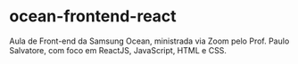 # ocean-frontend-react
Aula de Front-end da Samsung Ocean, ministrada via Zoom pelo Prof. Paulo Salvatore, com foco em ReactJS, JavaScript, HTML e CSS.
